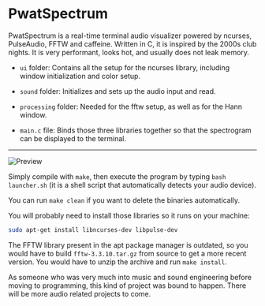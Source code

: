 # PwatSpectrum

PwatSpectrum is a real-time terminal audio visualizer powered by ncurses, PulseAudio, FFTW and caffeine. Written in C, it is inspired by the 2000s club nights. It is very performant, looks hot, and usually does not leak memory.

- `ui` folder:
Contains all the setup for the ncurses library, including window initialization and color setup.

- `sound` folder:
Initializes and sets up the audio input and read.

- `processing` folder:
Needed for the fftw setup, as well as for the Hann window.

- `main.c` file:
Binds those three libraries together so that the spectrogram can be displayed to the terminal.

---

![Preview](preview.png)

Simply compile with `make`, then execute the program by typing `bash launcher.sh` (it is a shell script that automatically detects your audio device). 

You can run `make clean` if you want to delete the binaries automatically.

You will probably need to install those libraries so it runs on your machine:

```sh
sudo apt-get install libncurses-dev libpulse-dev
```

The FFTW library present in the apt package manager is outdated, so you would have to build `fftw-3.3.10.tar.gz` from source to get a more recent version. You would have to unzip the archive and run `make install`.

As someone who was very much into music and sound engineering before moving to programming, this kind of project was bound to happen. There will be more audio related projects to come.
